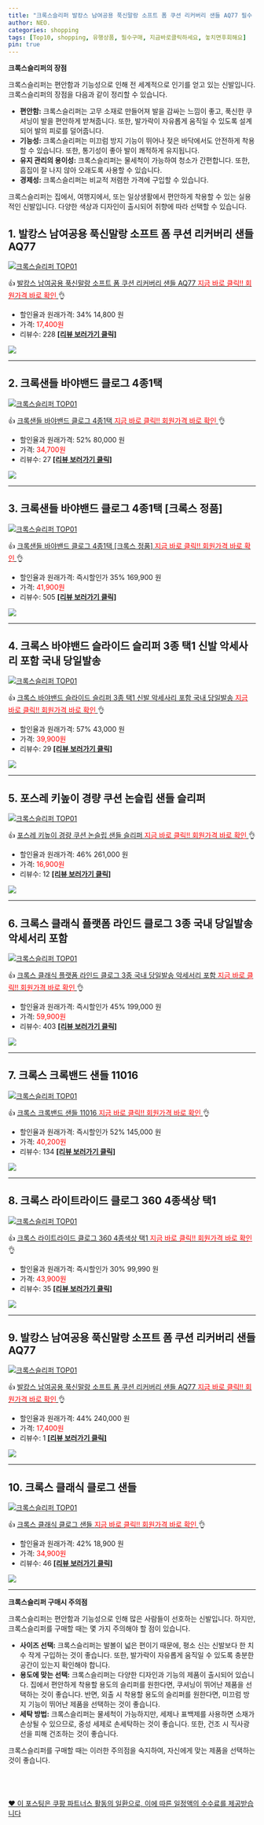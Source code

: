 ```yaml
---
title: "크록스슬리퍼 발캉스 남여공용 푹신말랑 소프트 폼 쿠션 리커버리 샌들 AQ77 필수 필요 추천 제품 비교 최저 가격 비교 장점 구매 후기 구매평"
author: NEO.
categories: shopping
tags: [Top10, shopping, 유행상품, 필수구매, 지금바로클릭하세요, 놓치면후회해요]
pin: true
---
```

**크록스슬리퍼의 장점**

크록스슬리퍼는 편안함과 기능성으로 인해 전 세계적으로 인기를 얻고 있는 신발입니다. 크록스슬리퍼의 장점을 다음과 같이 정리할 수 있습니다.

* **편안함:** 크록스슬리퍼는 고무 소재로 만들어져 발을 감싸는 느낌이 좋고, 푹신한 쿠셔닝이 발을 편안하게 받쳐줍니다. 또한, 발가락이 자유롭게 움직일 수 있도록 설계되어 발의 피로를 덜어줍니다.
* **기능성:** 크록스슬리퍼는 미끄럼 방지 기능이 뛰어나 젖은 바닥에서도 안전하게 착용할 수 있습니다. 또한, 통기성이 좋아 발이 쾌적하게 유지됩니다.
* **유지 관리의 용이성:** 크록스슬리퍼는 물세척이 가능하여 청소가 간편합니다. 또한, 흠집이 잘 나지 않아 오래도록 사용할 수 있습니다.
* **경제성:** 크록스슬리퍼는 비교적 저렴한 가격에 구입할 수 있습니다.

크록스슬리퍼는 집에서, 여행지에서, 또는 일상생활에서 편안하게 착용할 수 있는 실용적인 신발입니다. 다양한 색상과 디자인이 출시되어 취향에 따라 선택할 수 있습니다.

   

## 1. 발캉스 남여공용 푹신말랑 소프트 폼 쿠션 리커버리 샌들 AQ77

[![크록스슬리퍼 TOP01](https://thumbnail7.coupangcdn.com/thumbnails/remote/490x490ex/image/vendor_inventory/9396/f5a5b5e2161157b44fce64777b6bd40e19fdadc244521f4237e3392c5b8d.jpg)](https://link.coupang.com/re/AFFSDP?lptag=AF3617701&subid=GithubCoopas&pageKey=7265414411&traceid=V0-153&itemId=18516170492&vendorItemId=85654935978)


👍 [발캉스 남여공용 푹신말랑 소프트 폼 쿠션 리커버리 샌들 AQ77 <font color=red> 지금 바로 클릭!! 회원가격 바로 확인 </font> ](https://link.coupang.com/re/AFFSDP?lptag=AF3617701&subid=GithubCoopas&pageKey=7265414411&traceid=V0-153&itemId=18516170492&vendorItemId=85654935978) 👌 


- 할인율과 원래가격: 34%  14,800   원
- 가격: <span style='color:red'>17,400원</span>
- 리뷰수: 228  [**[리뷰 보러가기 클릭]**](https://link.coupang.com/re/AFFSDP?lptag=AF3617701&subid=GithubCoopas&pageKey=7265414411&traceid=V0-153&itemId=18516170492&vendorItemId=85654935978)

[![](/discount_price.png)](https://link.coupang.com/re/AFFSDP?lptag=AF3617701&subid=GithubCoopas&pageKey=7265414411&traceid=V0-153&itemId=18516170492&vendorItemId=85654935978)

---


   

## 2. 크록샌들 바야밴드 클로그 4종1택

[![크록스슬리퍼 TOP01](https://thumbnail6.coupangcdn.com/thumbnails/remote/490x490ex/image/vendor_inventory/e79d/2aeb831edad871072f90e53709e8e09bb4be89cf43f4cf6672f1e573fa96.jpg)](https://link.coupang.com/re/AFFSDP?lptag=AF3617701&subid=GithubCoopas&pageKey=7188296050&traceid=V0-153&itemId=18143481962&vendorItemId=88242522568)


👍 [크록샌들 바야밴드 클로그 4종1택 <font color=red> 지금 바로 클릭!! 회원가격 바로 확인 </font> ](https://link.coupang.com/re/AFFSDP?lptag=AF3617701&subid=GithubCoopas&pageKey=7188296050&traceid=V0-153&itemId=18143481962&vendorItemId=88242522568) 👌 


- 할인율과 원래가격: 52%  80,000   원
- 가격: <span style='color:red'>34,700원</span>
- 리뷰수: 27  [**[리뷰 보러가기 클릭]**](https://link.coupang.com/re/AFFSDP?lptag=AF3617701&subid=GithubCoopas&pageKey=7188296050&traceid=V0-153&itemId=18143481962&vendorItemId=88242522568)

[![](/discount_price.png)](https://link.coupang.com/re/AFFSDP?lptag=AF3617701&subid=GithubCoopas&pageKey=7188296050&traceid=V0-153&itemId=18143481962&vendorItemId=88242522568)

---


   

## 3. 크록샌들 바야밴드 클로그 4종1택 [크록스 정품]

[![크록스슬리퍼 TOP01](https://thumbnail10.coupangcdn.com/thumbnails/remote/490x490ex/image/vendor_inventory/d578/9e8fa59ce312243099e07fcf452862d2af56faf877793d1946a5de4c157e.jpg)](https://link.coupang.com/re/AFFSDP?lptag=AF3617701&subid=GithubCoopas&pageKey=7338646154&traceid=V0-153&itemId=18856650035&vendorItemId=87121046030)


👍 [크록샌들 바야밴드 클로그 4종1택 [크록스 정품] <font color=red> 지금 바로 클릭!! 회원가격 바로 확인 </font> ](https://link.coupang.com/re/AFFSDP?lptag=AF3617701&subid=GithubCoopas&pageKey=7338646154&traceid=V0-153&itemId=18856650035&vendorItemId=87121046030) 👌 


- 할인율과 원래가격: 즉시할인가 35%  169,900   원
- 가격: <span style='color:red'>41,900원</span>
- 리뷰수: 505  [**[리뷰 보러가기 클릭]**](https://link.coupang.com/re/AFFSDP?lptag=AF3617701&subid=GithubCoopas&pageKey=7338646154&traceid=V0-153&itemId=18856650035&vendorItemId=87121046030)

[![](/discount_price.png)](https://link.coupang.com/re/AFFSDP?lptag=AF3617701&subid=GithubCoopas&pageKey=7338646154&traceid=V0-153&itemId=18856650035&vendorItemId=87121046030)

---


   

## 4. 크록스 바야밴드 슬라이드 슬리퍼 3종 택1 신발 악세사리 포함 국내 당일발송

[![크록스슬리퍼 TOP01](https://thumbnail9.coupangcdn.com/thumbnails/remote/490x490ex/image/vendor_inventory/0912/660b691ec022fdedfdff52f5a90f6f45b01b91326e080515443981f8e1b5.jpg)](https://link.coupang.com/re/AFFSDP?lptag=AF3617701&subid=GithubCoopas&pageKey=6787733607&traceid=V0-153&itemId=15983040464&vendorItemId=86399769302)


👍 [크록스 바야밴드 슬라이드 슬리퍼 3종 택1 신발 악세사리 포함 국내 당일발송 <font color=red> 지금 바로 클릭!! 회원가격 바로 확인 </font> ](https://link.coupang.com/re/AFFSDP?lptag=AF3617701&subid=GithubCoopas&pageKey=6787733607&traceid=V0-153&itemId=15983040464&vendorItemId=86399769302) 👌 


- 할인율과 원래가격: 57%  43,000   원
- 가격: <span style='color:red'>39,900원</span>
- 리뷰수: 29  [**[리뷰 보러가기 클릭]**](https://link.coupang.com/re/AFFSDP?lptag=AF3617701&subid=GithubCoopas&pageKey=6787733607&traceid=V0-153&itemId=15983040464&vendorItemId=86399769302)

[![](/discount_price.png)](https://link.coupang.com/re/AFFSDP?lptag=AF3617701&subid=GithubCoopas&pageKey=6787733607&traceid=V0-153&itemId=15983040464&vendorItemId=86399769302)

---


   

## 5. 포스레 키높이 경량 쿠션 논슬립 샌들 슬리퍼

[![크록스슬리퍼 TOP01](https://thumbnail8.coupangcdn.com/thumbnails/remote/490x490ex/image/vendor_inventory/5d0f/e470f087b98117d9c7fa3ecbf3c9866c04a07068c048b483e1e808658897.png)](https://link.coupang.com/re/AFFSDP?lptag=AF3617701&subid=GithubCoopas&pageKey=7352383657&traceid=V0-153&itemId=18923138983&vendorItemId=86050189756)


👍 [포스레 키높이 경량 쿠션 논슬립 샌들 슬리퍼 <font color=red> 지금 바로 클릭!! 회원가격 바로 확인 </font> ](https://link.coupang.com/re/AFFSDP?lptag=AF3617701&subid=GithubCoopas&pageKey=7352383657&traceid=V0-153&itemId=18923138983&vendorItemId=86050189756) 👌 


- 할인율과 원래가격: 46%  261,000   원
- 가격: <span style='color:red'>16,900원</span>
- 리뷰수: 12  [**[리뷰 보러가기 클릭]**](https://link.coupang.com/re/AFFSDP?lptag=AF3617701&subid=GithubCoopas&pageKey=7352383657&traceid=V0-153&itemId=18923138983&vendorItemId=86050189756)

[![](/discount_price.png)](https://link.coupang.com/re/AFFSDP?lptag=AF3617701&subid=GithubCoopas&pageKey=7352383657&traceid=V0-153&itemId=18923138983&vendorItemId=86050189756)

---


   

## 6. 크록스 클래식 플랫폼 라인드 클로그 3종 국내 당일발송 악세서리 포함

[![크록스슬리퍼 TOP01](https://thumbnail7.coupangcdn.com/thumbnails/remote/490x490ex/image/vendor_inventory/ad6a/133849e1b08a7471e744045af00752687bd5483c841e8dbac12056a0a2e4.jpg)](https://link.coupang.com/re/AFFSDP?lptag=AF3617701&subid=GithubCoopas&pageKey=7670138933&traceid=V0-153&itemId=20458656621&vendorItemId=87490325117)


👍 [크록스 클래식 플랫폼 라인드 클로그 3종 국내 당일발송 악세서리 포함 <font color=red> 지금 바로 클릭!! 회원가격 바로 확인 </font> ](https://link.coupang.com/re/AFFSDP?lptag=AF3617701&subid=GithubCoopas&pageKey=7670138933&traceid=V0-153&itemId=20458656621&vendorItemId=87490325117) 👌 


- 할인율과 원래가격: 즉시할인가 45%  199,000   원
- 가격: <span style='color:red'>59,900원</span>
- 리뷰수: 403  [**[리뷰 보러가기 클릭]**](https://link.coupang.com/re/AFFSDP?lptag=AF3617701&subid=GithubCoopas&pageKey=7670138933&traceid=V0-153&itemId=20458656621&vendorItemId=87490325117)

[![](/discount_price.png)](https://link.coupang.com/re/AFFSDP?lptag=AF3617701&subid=GithubCoopas&pageKey=7670138933&traceid=V0-153&itemId=20458656621&vendorItemId=87490325117)

---


   

## 7. 크록스 크록밴드 샌들 11016

[![크록스슬리퍼 TOP01](https://thumbnail7.coupangcdn.com/thumbnails/remote/490x490ex/image/retail/images/2023/08/31/17/9/d31a8fe9-bd00-4ae9-b887-6e3d2dd89b51.png)](https://link.coupang.com/re/AFFSDP?lptag=AF3617701&subid=GithubCoopas&pageKey=6572619941&traceid=V0-153&itemId=19943829682&vendorItemId=87043001233)


👍 [크록스 크록밴드 샌들 11016 <font color=red> 지금 바로 클릭!! 회원가격 바로 확인 </font> ](https://link.coupang.com/re/AFFSDP?lptag=AF3617701&subid=GithubCoopas&pageKey=6572619941&traceid=V0-153&itemId=19943829682&vendorItemId=87043001233) 👌 


- 할인율과 원래가격: 즉시할인가 52%  145,000   원
- 가격: <span style='color:red'>40,200원</span>
- 리뷰수: 134  [**[리뷰 보러가기 클릭]**](https://link.coupang.com/re/AFFSDP?lptag=AF3617701&subid=GithubCoopas&pageKey=6572619941&traceid=V0-153&itemId=19943829682&vendorItemId=87043001233)

[![](/discount_price.png)](https://link.coupang.com/re/AFFSDP?lptag=AF3617701&subid=GithubCoopas&pageKey=6572619941&traceid=V0-153&itemId=19943829682&vendorItemId=87043001233)

---


   

## 8. 크록스 라이트라이드 클로그 360 4종색상 택1

[![크록스슬리퍼 TOP01](https://thumbnail8.coupangcdn.com/thumbnails/remote/490x490ex/image/vendor_inventory/9a9f/8b5c580b103df6480fdf9d905ac2277adb1d17dc675d4659ffdfb89af0fc.jpg)](https://link.coupang.com/re/AFFSDP?lptag=AF3617701&subid=GithubCoopas&pageKey=7530870043&traceid=V0-153&itemId=19773060349&vendorItemId=86717531726)


👍 [크록스 라이트라이드 클로그 360 4종색상 택1 <font color=red> 지금 바로 클릭!! 회원가격 바로 확인 </font> ](https://link.coupang.com/re/AFFSDP?lptag=AF3617701&subid=GithubCoopas&pageKey=7530870043&traceid=V0-153&itemId=19773060349&vendorItemId=86717531726) 👌 


- 할인율과 원래가격: 즉시할인가 30%  99,990   원
- 가격: <span style='color:red'>43,900원</span>
- 리뷰수: 35  [**[리뷰 보러가기 클릭]**](https://link.coupang.com/re/AFFSDP?lptag=AF3617701&subid=GithubCoopas&pageKey=7530870043&traceid=V0-153&itemId=19773060349&vendorItemId=86717531726)

[![](/discount_price.png)](https://link.coupang.com/re/AFFSDP?lptag=AF3617701&subid=GithubCoopas&pageKey=7530870043&traceid=V0-153&itemId=19773060349&vendorItemId=86717531726)

---


   

## 9. 발캉스 남여공용 푹신말랑 소프트 폼 쿠션 리커버리 샌들 AQ77

[![크록스슬리퍼 TOP01](https://thumbnail8.coupangcdn.com/thumbnails/remote/490x490ex/image/vendor_inventory/392c/ce612fc703afca7515992ca3522e9e097d0aa8f35c254f4a9c5e8e205ac9.jpg)](https://link.coupang.com/re/AFFSDP?lptag=AF3617701&subid=GithubCoopas&pageKey=7265414411&traceid=V0-153&itemId=18516170462&vendorItemId=85654935881)


👍 [발캉스 남여공용 푹신말랑 소프트 폼 쿠션 리커버리 샌들 AQ77 <font color=red> 지금 바로 클릭!! 회원가격 바로 확인 </font> ](https://link.coupang.com/re/AFFSDP?lptag=AF3617701&subid=GithubCoopas&pageKey=7265414411&traceid=V0-153&itemId=18516170462&vendorItemId=85654935881) 👌 


- 할인율과 원래가격: 44%  240,000   원
- 가격: <span style='color:red'>17,400원</span>
- 리뷰수: 1  [**[리뷰 보러가기 클릭]**](https://link.coupang.com/re/AFFSDP?lptag=AF3617701&subid=GithubCoopas&pageKey=7265414411&traceid=V0-153&itemId=18516170462&vendorItemId=85654935881)

[![](/discount_price.png)](https://link.coupang.com/re/AFFSDP?lptag=AF3617701&subid=GithubCoopas&pageKey=7265414411&traceid=V0-153&itemId=18516170462&vendorItemId=85654935881)

---


   

## 10. 크록스 클래식 클로그 샌들

[![크록스슬리퍼 TOP01](https://thumbnail8.coupangcdn.com/thumbnails/remote/490x490ex/image/retail/images/2018/01/24/18/8/81a816ae-e874-4c37-9d65-1d4cc9d1d1af.jpg)](https://link.coupang.com/re/AFFSDP?lptag=AF3617701&subid=GithubCoopas&pageKey=1343337477&traceid=V0-153&itemId=2370714052&vendorItemId=3510662905)


👍 [크록스 클래식 클로그 샌들 <font color=red> 지금 바로 클릭!! 회원가격 바로 확인 </font> ](https://link.coupang.com/re/AFFSDP?lptag=AF3617701&subid=GithubCoopas&pageKey=1343337477&traceid=V0-153&itemId=2370714052&vendorItemId=3510662905) 👌 


- 할인율과 원래가격: 42%  18,900   원
- 가격: <span style='color:red'>34,900원</span>
- 리뷰수: 46  [**[리뷰 보러가기 클릭]**](https://link.coupang.com/re/AFFSDP?lptag=AF3617701&subid=GithubCoopas&pageKey=1343337477&traceid=V0-153&itemId=2370714052&vendorItemId=3510662905)

[![](/discount_price.png)](https://link.coupang.com/re/AFFSDP?lptag=AF3617701&subid=GithubCoopas&pageKey=1343337477&traceid=V0-153&itemId=2370714052&vendorItemId=3510662905)

---
**크록스슬리퍼 구매시 주의점**

크록스슬리퍼는 편안함과 기능성으로 인해 많은 사람들이 선호하는 신발입니다. 하지만, 크록스슬리퍼를 구매할 때는 몇 가지 주의해야 할 점이 있습니다.

* **사이즈 선택:** 크록스슬리퍼는 발볼이 넓은 편이기 때문에, 평소 신는 신발보다 한 치수 작게 구입하는 것이 좋습니다. 또한, 발가락이 자유롭게 움직일 수 있도록 충분한 공간이 있는지 확인해야 합니다.
* **용도에 맞는 선택:** 크록스슬리퍼는 다양한 디자인과 기능의 제품이 출시되어 있습니다. 집에서 편안하게 착용할 용도의 슬리퍼를 원한다면, 쿠셔닝이 뛰어난 제품을 선택하는 것이 좋습니다. 반면, 외출 시 착용할 용도의 슬리퍼를 원한다면, 미끄럼 방지 기능이 뛰어난 제품을 선택하는 것이 좋습니다.
* **세탁 방법:** 크록스슬리퍼는 물세척이 가능하지만, 세제나 표백제를 사용하면 소재가 손상될 수 있으므로, 중성 세제로 손세탁하는 것이 좋습니다. 또한, 건조 시 직사광선을 피해 건조하는 것이 좋습니다.

크록스슬리퍼를 구매할 때는 이러한 주의점을 숙지하여, 자신에게 맞는 제품을 선택하는 것이 좋습니다.<br><br><br><br><br> [ ❤  이 포스팅은 쿠팡 파트너스 활동의 일환으로, 이에 따른 일정액의 수수료를 제공받습니다](https://link.coupang.com/a/bcEFyh)
